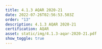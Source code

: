 ```yaml
---
title: 4.1.3 AQAR 2020-21
date: 2022-07-26T02:56:53.503Z
order: "13"
description: 4.1.3 AQAR 2020-21
certification: AQAR
asset: static/img/4.1.3-aqar-2020-21.pdf
show_toggle: true
---
```

